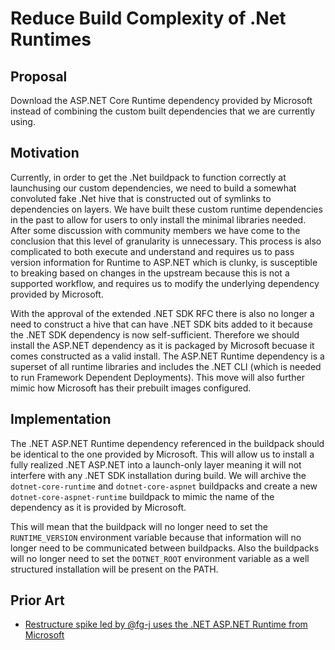 # Reduce Build Complexity of .Net Runtimes

## Proposal

Download the ASP.NET Core Runtime dependency provided by Microsoft instead of
combining the custom built dependencies that we are currently using.

## Motivation

Currently, in order to get the .Net buildpack to function correctly at
launchusing our custom dependencies, we need to build a somewhat convoluted
fake .Net hive that is constructed out of symlinks to dependencies on layers.
We have built these custom runtime dependencies in the past to allow for users
to only install the minimal libraries needed. After some discussion with
community members we have come to the conclusion that this level of granularity
is unnecessary. This process is also complicated to both execute and understand
and requires us to pass version information for Runtime to ASP.NET which is
clunky, is susceptible to breaking based on changes in the upstream because
this is not a supported workflow, and requires us to modify the underlying
dependency provided by Microsoft.

With the approval of the extended .NET SDK RFC there is also no longer a need
to construct a hive that can have .NET SDK bits added to it because the .NET
SDK dependency is now self-sufficient. Therefore we should install the ASP.NET
dependency as it is packaged by Microsoft becuase it comes constructed as a
valid install. The ASP.NET Runtime dependency is a superset of all runtime
libraries and includes the .NET CLI (which is needed to run Framework Dependent
Deployments). This move will also further mimic how Microsoft has their
prebuilt images configured.

## Implementation

The .NET ASP.NET Runtime dependency referenced in the buildpack should be
identical to the one provided by Microsoft. This will allow us to install a
fully realized .NET ASP.NET into a launch-only layer meaning it will not
interfere with any .NET SDK installation during build. We will archive the
`dotnet-core-runtime` and `dotnet-core-aspnet` buildpacks and create a new
`dotnet-core-aspnet-runtime` buildpack to mimic the name of the dependency as
it is provided by Microsoft.

This will mean that the buildpack will no longer need to set the
`RUNTIME_VERSION` environment variable because that information will no longer
need to be communicated between buildpacks. Also the buildpacks will no longer
need to set the `DOTNET_ROOT` environment variable as a well structured
installation will be present on the PATH.

## Prior Art

* [Restructure spike led by @fg-j uses the .NET ASP.NET Runtime from Microsoft](https://github.com/paketo-buildpacks/dotnet-core/pull/727)
